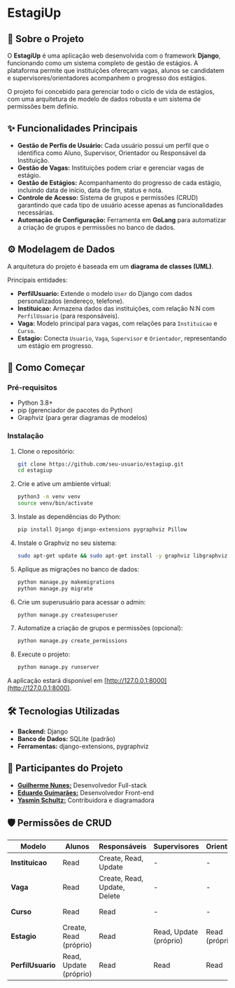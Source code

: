 
# EstagiUp

## 📖 Sobre o Projeto
O **EstagiUp** é uma aplicação web desenvolvida com o framework **Django**, funcionando como um sistema completo de gestão de estágios. A plataforma permite que instituições ofereçam vagas, alunos se candidatem e supervisores/orientadores acompanhem o progresso dos estágios.

O projeto foi concebido para gerenciar todo o ciclo de vida de estágios, com uma arquitetura de modelo de dados robusta e um sistema de permissões bem definio.

## ✨ Funcionalidades Principais

- **Gestão de Perfis de Usuário:** Cada usuário possui um perfil que o identifica como Aluno, Supervisor, Orientador ou Responsável da Instituição.
- **Gestão de Vagas:** Instituições podem criar e gerenciar vagas de estágio.
- **Gestão de Estágios:** Acompanhamento do progresso de cada estágio, incluindo data de início, data de fim, status e nota.
- **Controle de Acesso:** Sistema de grupos e permissões (CRUD) garantindo que cada tipo de usuário acesse apenas as funcionalidades necessárias.
- **Automação de Configuração:** Ferramenta em **GoLang** para automatizar a criação de grupos e permissões no banco de dados.


## ⚙️ Modelagem de Dados
A arquitetura do projeto é baseada em um **diagrama de classes (UML)**.

Principais entidades:

- **PerfilUsuario:** Extende o modelo `User` do Django com dados personalizados (endereço, telefone).
- **Instituicao:** Armazena dados das instituições, com relação N:N com `PerfilUsuario` (para responsáveis).
- **Vaga:** Modelo principal para vagas, com relações para `Instituicao` e `Curso`.
- **Estagio:** Conecta `Usuario`, `Vaga`, `Supervisor` e `Orientador`, representando um estágio em progresso.

## 🚀 Como Começar

### Pré-requisitos
- Python 3.8+
- pip (gerenciador de pacotes do Python)
- Graphviz (para gerar diagramas de modelos)

### Instalação

1. Clone o repositório:
   ```bash
   git clone https://github.com/seu-usuario/estagiup.git
   cd estagiup
    ```

2. Crie e ative um ambiente virtual:

   ```bash
   python3 -m venv venv
   source venv/bin/activate
   ```

3. Instale as dependências do Python:

   ```bash
   pip install Django django-extensions pygraphviz Pillow
   ```

4. Instale o Graphviz no seu sistema:

   ```bash
   sudo apt-get update && sudo apt-get install -y graphviz libgraphviz-dev
   ```

5. Aplique as migrações no banco de dados:

   ```bash
   python manage.py makemigrations
   python manage.py migrate
   ```

6. Crie um superusuário para acessar o admin:

   ```bash
   python manage.py createsuperuser
   ```

7. Automatize a criação de grupos e permissões (opcional):

   ```bash
   python manage.py create_permissions
   ```

8. Execute o projeto:

   ```bash
   python manage.py runserver
   ```

A aplicação estará disponível em [http://127.0.0.1:8000](http://127.0.0.1:8000).


## 🛠️ Tecnologias Utilizadas

* **Backend:** Django
* **Banco de Dados:** SQLite (padrão)
* **Ferramentas:** django-extensions, pygraphviz

## 👥 Participantes do Projeto

* **[Guilherme Nunes:](https://github.com/nunesguilr)** Desenvolvedor Full-stack
* **[Eduardo Guimarães:](https://github.com/Eduardo-Guimaraes1480)** Desenvolvedor Front-end
* **[Yasmin Schultz:](https://github.com/yasminschultz)** Contribuidora e diagramadora

## 🛡️ Permissões de CRUD

| Modelo            | Alunos                 | Responsáveis                 | Supervisores           | Orientadores   | Administradores              |
| ----------------- | ---------------------- | ---------------------------- | ---------------------- | -------------- | ---------------------------- |
| **Instituicao**   | Read                   | Create, Read, Update         | -                      | -              | Create, Read, Update, Delete |
| **Vaga**          | Read                   | Create, Read, Update, Delete | -                      | -              | Create, Read, Update, Delete |
| **Curso**         | Read                   | Read                         | -                      | -              | Create, Read, Update, Delete |
| **Estagio**       | Create, Read (próprio) | Read                         | Read, Update (próprio) | Read (próprio) | Create, Read, Update, Delete |
| **PerfilUsuario** | Read, Update (próprio) | Read                         | Read                   | Read           | Create, Read, Update, Delete |
